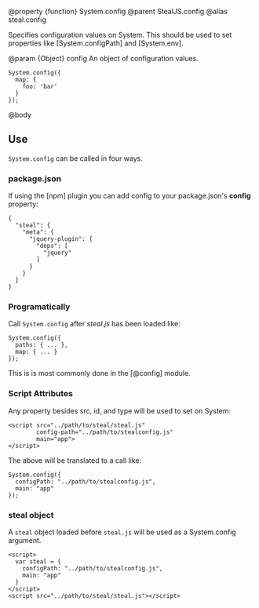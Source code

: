 @property {function} System.config
@parent StealJS.config
@alias steal.config

Specifies configuration values on System. This should be used to
set properties like [System.configPath] and [System.env].

@param {Object} config An object of configuration values.

```
System.config({
  map: {
    foo: 'bar'
  }
});
```

@body

## Use

`System.config` can be called in four ways.

### package.json

If using the [npm] plugin you can add config to your package.json's **config** property:

```
{
  "steal": {
    "meta": {
      "jquery-plugin": {
        "deps": [
          "jquery"
        ]
      }
    }
  }
}
```

### Programatically

Call `System.config` after _steal.js_ has been loaded like:

    System.config({
      paths: { ... },
      map: { ... }
    });

This is is most commonly done in the [@config] module.

### Script Attributes

Any property besides src, id, and type will be used to set on System:

    <script src="../path/to/steal/steal.js"
            config-path="../path/to/stealconfig.js"
            main="app">
    </script>

The above will be translated to a call like:

```
System.config({
  configPath: "../path/to/stealconfig.js",
  main: "app"
});
```

### steal object

A `steal` object loaded before `steal.js` will be used as a System.config argument.

    <script>
      var steal = {
        configPath: "../path/to/stealconfig.js",
        main: "app"
      }
    </script>
    <script src="../path/to/steal/steal.js"></script>
